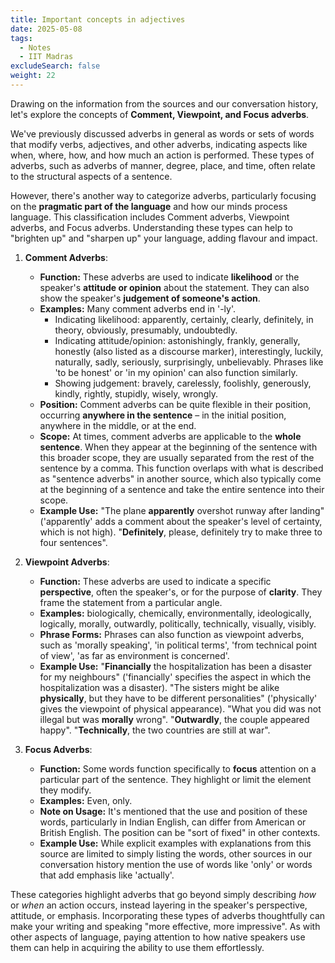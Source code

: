```yaml
---
title: Important concepts in adjectives
date: 2025-05-08
tags:
  - Notes 
  - IIT Madras
excludeSearch: false
weight: 22
---
```


Drawing on the information from the sources and our conversation history, let's explore the concepts of **Comment, Viewpoint, and Focus adverbs**.

We've previously discussed adverbs in general as words or sets of words that modify verbs, adjectives, and other adverbs, indicating aspects like when, where, how, and how much an action is performed. These types of adverbs, such as adverbs of manner, degree, place, and time, often relate to the structural aspects of a sentence.

However, there's another way to categorize adverbs, particularly focusing on the **pragmatic part of the language** and how our minds process language. This classification includes Comment adverbs, Viewpoint adverbs, and Focus adverbs. Understanding these types can help to "brighten up" and "sharpen up" your language, adding flavour and impact.

1.  **Comment Adverbs**:
    *   **Function:** These adverbs are used to indicate **likelihood** or the speaker's **attitude or opinion** about the statement. They can also show the speaker's **judgement of someone's action**.
    *   **Examples:** Many comment adverbs end in '-ly'.
        *   Indicating likelihood: apparently, certainly, clearly, definitely, in theory, obviously, presumably, undoubtedly.
        *   Indicating attitude/opinion: astonishingly, frankly, generally, honestly (also listed as a discourse marker), interestingly, luckily, naturally, sadly, seriously, surprisingly, unbelievably. Phrases like 'to be honest' or 'in my opinion' can also function similarly.
        *   Showing judgement: bravely, carelessly, foolishly, generously, kindly, rightly, stupidly, wisely, wrongly.
    *   **Position:** Comment adverbs can be quite flexible in their position, occurring **anywhere in the sentence** – in the initial position, anywhere in the middle, or at the end.
    *   **Scope:** At times, comment adverbs are applicable to the **whole sentence**. When they appear at the beginning of the sentence with this broader scope, they are usually separated from the rest of the sentence by a comma. This function overlaps with what is described as "sentence adverbs" in another source, which also typically come at the beginning of a sentence and take the entire sentence into their scope.
    *   **Example Use:** "The plane **apparently** overshot runway after landing" ('apparently' adds a comment about the speaker's level of certainty, which is not high). "**Definitely**, please, definitely try to make three to four sentences".

2.  **Viewpoint Adverbs**:
    *   **Function:** These adverbs are used to indicate a specific **perspective**, often the speaker's, or for the purpose of **clarity**. They frame the statement from a particular angle.
    *   **Examples:** biologically, chemically, environmentally, ideologically, logically, morally, outwardly, politically, technically, visually, visibly.
    *   **Phrase Forms:** Phrases can also function as viewpoint adverbs, such as 'morally speaking', 'in political terms', 'from technical point of view', 'as far as environment is concerned'.
    *   **Example Use:** "**Financially** the hospitalization has been a disaster for my neighbours" ('financially' specifies the aspect in which the hospitalization was a disaster). "The sisters might be alike **physically**, but they have to be different personalities" ('physically' gives the viewpoint of physical appearance). "What you did was not illegal but was **morally** wrong". "**Outwardly**, the couple appeared happy". "**Technically**, the two countries are still at war".

3.  **Focus Adverbs**:
    *   **Function:** Some words function specifically to **focus** attention on a particular part of the sentence. They highlight or limit the element they modify.
    *   **Examples:** Even, only.
    *   **Note on Usage:** It's mentioned that the use and position of these words, particularly in Indian English, can differ from American or British English. The position can be "sort of fixed" in other contexts.
    *   **Example Use:** While explicit examples with explanations from this source are limited to simply listing the words, other sources in our conversation history mention the use of words like 'only' or words that add emphasis like 'actually'.

These categories highlight adverbs that go beyond simply describing *how* or *when* an action occurs, instead layering in the speaker's perspective, attitude, or emphasis. Incorporating these types of adverbs thoughtfully can make your writing and speaking "more effective, more impressive". As with other aspects of language, paying attention to how native speakers use them can help in acquiring the ability to use them effortlessly.